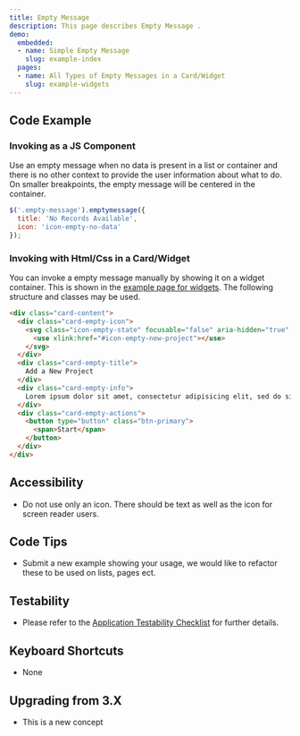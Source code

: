 ```yaml
---
title: Empty Message
description: This page describes Empty Message .
demo:
  embedded:
  - name: Simple Empty Message
    slug: example-index
  pages:
  - name: All Types of Empty Messages in a Card/Widget
    slug: example-widgets
---
```


## Code Example

### Invoking as a JS Component

Use an empty message when no data is present in a list or container and there is no other context to provide the user information about what to do. On smaller breakpoints, the empty message will be centered in the container.

```javascript
$('.empty-message').emptymessage({
  title: 'No Records Available',
  icon: 'icon-empty-no-data'
});
```

### Invoking with Html/Css in a Card/Widget

You can invoke a empty message manually by showing it on a widget container. This is shown in the [example page for widgets](https://design.infor.com/code/ids-enterprise/latest/demo/emptymessage/example-widgets?font=source-sans). The following structure and classes may be used.

```html
<div class="card-content">
  <div class="card-empty-icon">
    <svg class="icon-empty-state" focusable="false" aria-hidden="true" role="presentation">
      <use xlink:href="#icon-empty-new-project"></use>
    </svg>
  </div>
  <div class="card-empty-title">
    Add a New Project
  </div>
  <div class="card-empty-info">
    Lorem ipsum dolor sit amet, consectetur adipisicing elit, sed do siusmod temp.
  </div>
  <div class="card-empty-actions">
    <button type="button" class="btn-primary">
      <span>Start</span>
    </button>
  </div>
</div>
```

## Accessibility

- Do not use only an icon. There should be text as well as the icon for screen reader users.

## Code Tips

- Submit a new example showing your usage, we would like to refactor these to be used on lists, pages ect.

## Testability

- Please refer to the [Application Testability Checklist](https://design.infor.com/resources/application-testability-checklist) for further details.

## Keyboard Shortcuts

- None


## Upgrading from 3.X

- This is a new concept
